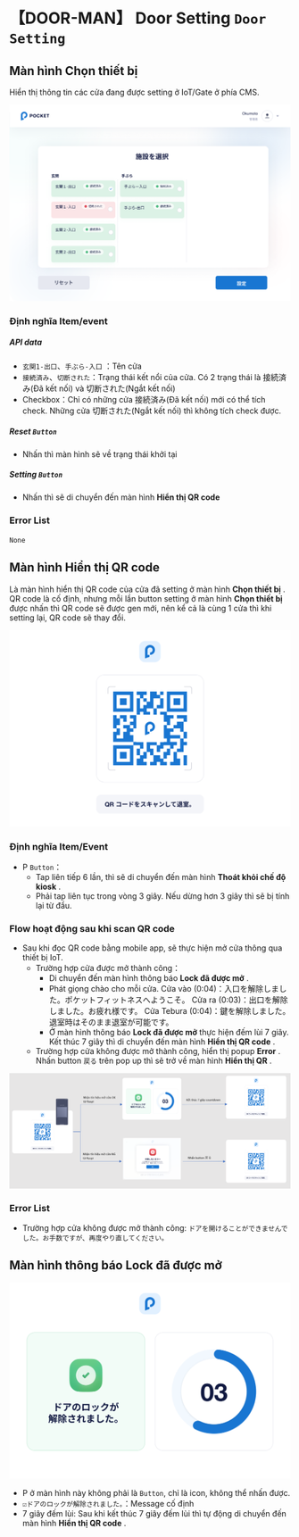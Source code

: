 # 【DOOR-MAN】 **Door Setting** `Door Setting`

## Màn hình **Chọn thiết bị** 

Hiển thị thông tin các cửa đang được setting ở IoT/Gate ở phía CMS.

![nf](image\jp\dm\400doorman\door-setting.png)

### Định nghĩa Item/event

##### API data

- `玄関1‐出口`、`手ぶら‐入口` ：Tên cửa
- `接続済み`、`切断された`：Trạng thái kết nổi của cửa. Có 2 trạng thái là 接続済み(Đã kết nối) và  切断された(Ngắt kết nối)
- Checkbox：Chỉ có những cửa 接続済み(Đã kết nối) mới có thể tích check. Những cửa 切断された(Ngắt kết nối) thì không tích check được.

##### Reset  `Button` 

- Nhấn thì màn hình sẽ về trạng thái khởi tại

##### Setting  `Button` 

- Nhấn thì sẽ di chuyển đến màn hình  **Hiển thị QR code** 

### Error List

`None`

## Màn hình **Hiển thị QR code** 

Là màn hình hiển thị QR code của cửa đã setting ở màn hình **Chọn thiết bị** . QR code là cố định, nhưng mỗi lần button setting ở màn hình  **Chọn thiết bị** được nhấn thì QR code sẽ được gen mới, nên kể cả là cùng 1 cửa thì khi setting lại, QR code sẽ thay đổi.

![nf](image\jp\dm\400doorman\qr-code.png)

### Định nghĩa Item/Event

- P `Button`：
   - Tap liên tiếp 6 lần, thì sẽ di chuyển đến màn hình **Thoát khỏi chế độ kiosk** .
   - Phải tap liên tục trong vòng 3 giây. Nếu dừng hơn 3 giây thì sẽ bị tính lại từ đầu.

### Flow hoạt động sau khi scan QR code

- Sau khi đọc QR code bằng mobile app, sẽ thực hiện mở cửa thông qua thiết bị IoT.
   - Trường hợp cửa được mở thành công：
       - Di chuyển đến màn hình thông báo **Lock đã được mở** .
       - Phát giọng chào cho mỗi cửa.
         Cửa vào (0:04)：入口を解除しました。ポケットフィットネスへようこそ。
         Cửa ra (0:03)：出口を解除しました。お疲れ様です。
         Cửa Tebura (0:04)：鍵を解除しました。退室時はそのまま退室が可能です。
       - Ở màn hình thông báo **Lock đã được mở** thực hiện đếm lùi 7 giây. Kết thúc 7 giây thì di chuyển đến màn hình **Hiển thị QR code** .
   - Trường hợp cửa không được mở thành công, hiển thị popup **Error** . Nhấn button `戻る` trên pop up thì sẽ trở về màn hình **Hiển thị QR** .

![nf](image\jp\dm\400doorman\qrcode-scan-flow-vn.PNG)

### Error List

- Trường hợp cửa không được mở thành công:
   `ドアを開けることができませんでした。お手数ですが、再度やり直してください。`

## Màn hình thông báo **Lock đã được mở** 

![nf](image\jp\dm\400doorman\open-success.png)

- P ở màn hình này không phải là `Button`, chỉ là icon, không thể nhấn được.
- `☑ドアのロックが解除されました。`：Message cố định
- 7 giây đếm lùi: Sau khi kết thúc 7 giây đếm lùi thì tự động di chuyển đến màn hình **Hiển thị QR code** .
